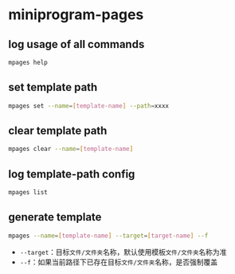 # miniprogram-pages

## log usage of all commands

```sh
mpages help
```

## set template path

```sh
mpages set --name=[template-name] --path=xxxx
```

## clear template path

```sh
mpages clear --name=[template-name]
```

## log template-path config

```sh
mpages list
```

## generate template

```sh
mpages --name=[template-name] --target=[target-name] --f
```

- `--target`：目标`文件/文件夹`名称，默认使用模板`文件/文件夹`名称为准
- `--f`：如果当前路径下已存在目标`文件/文件夹`名称，是否强制覆盖